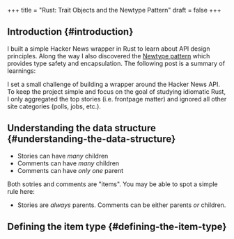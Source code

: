 +++
title = "Rust: Trait Objects and the Newtype Pattern"
draft = false
+++

## Introduction {#introduction}

I built a simple Hacker News wrapper in Rust to learn about API design principles. Along the way I also discovered the [Newtype pattern](https://rust-unofficial.github.io/patterns/patterns/behavioural/newtype.html) which provides type safety and encapsulation. The following post is a summary of learnings:

I set a small challenge of building a wrapper around the Hacker News API. To keep the project simple and focus on the goal of studying idiomatic Rust, I only aggregated the top stories (i.e. frontpage matter) and ignored all other site categories (polls, jobs, etc.).


## Understanding the data structure {#understanding-the-data-structure}

-   Stories can have _many_ children
-   Comments can have _many_ children
-   Comments can have _only one_ parent

Both sotries and comments are "items". You may be able to spot a simple rule here:

-   Stories are _always_ parents. Comments can be either parents _or_ children.


## Defining the item type {#defining-the-item-type}
